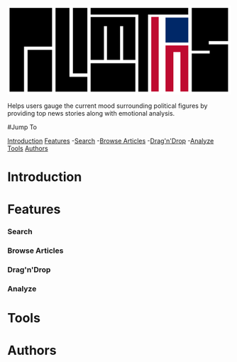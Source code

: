 ![Alt text](images/flagPoliNew.png)

Helps users gauge the current mood surrounding political figures by providing top news stories along with emotional analysis.

#Jump To

[Introduction](#introduction)
[Features](#features)
-[Search](#search)
-[Browse Articles](#browse-articles)
-[Drag'n'Drop](#drag'n'drop)
-[Analyze](#analyze)
[Tools](#tools)
[Authors](#authors)

# Introduction
# Features
### Search
### Browse Articles
### Drag'n'Drop
### Analyze
# Tools
# Authors
